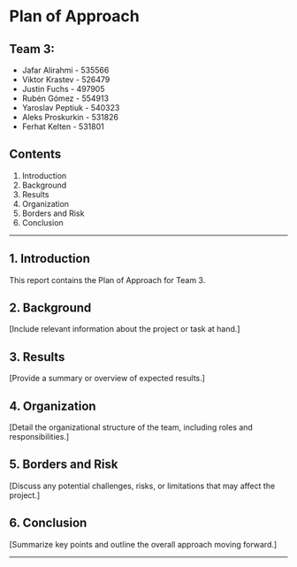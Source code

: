 # Plan of Approach

## Team 3:
- Jafar Alirahmi - 535566
- Viktor Krastev - 526479
- Justin Fuchs - 497905
- Rubén Gómez - 554913
- Yaroslav Peptiuk - 540323
- Aleks Proskurkin - 531826
- Ferhat Kelten - 531801

## Contents

1. Introduction
2. Background
3. Results
4. Organization
5. Borders and Risk
6. Conclusion

---

## 1. Introduction

This report contains the Plan of Approach for Team 3.

## 2. Background

[Include relevant information about the project or task at hand.]

## 3. Results

[Provide a summary or overview of expected results.]

## 4. Organization

[Detail the organizational structure of the team, including roles and responsibilities.]

## 5. Borders and Risk

[Discuss any potential challenges, risks, or limitations that may affect the project.]

## 6. Conclusion

[Summarize key points and outline the overall approach moving forward.]

---

